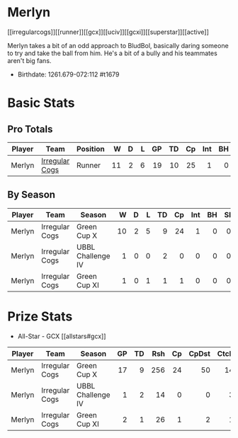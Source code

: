 # Merlyn

[[irregularcogs]][[runner]][[gcx]][[uciv]][[gcxi]][[superstar]][[active]]

Merlyn takes a bit of an odd approach to BludBol, basically daring someone to try and take the ball from him. He's a bit of a bully and his teammates aren't big fans. 

* Birthdate: 1261.679-072:112 #t1679

# Basic Stats

## Pro Totals

| Player           | Team        | Position      | W | D | L | GP | TD | Cp | Int | BH | SI | Ki | MVP | SPP |
|------------------|-------------|---------------|--:|--:|--:|---:|---:|---:|----:|---:|---:|---:|----:|----:|
| Merlyn | [Irregular Cogs](../teams/irregularcogs) | Runner   |   11 |    2 |    6 |   19 |   10 |   25 |    1 |    0 |    0 |    0 |    4 |   77 |


## By Season

| Player | Team         | Season          | W | D | L | TD | Cp | Int | BH | SI | Ki | MVP | SPP |
|--------|--------------|-----------------|--:|--:|--:|---:|---:|----:|---:|---:|---:|----:|----:|
| Merlyn | Irregular Cogs | Green Cup X       |   10 |    2 |    5 |    9 |   24 |    1 |    0 |    0 |    0 |    3 |   68 |
| Merlyn | Irregular Cogs | UBBL Challenge IV |    1 |    0 |    0 |    2 |    0 |    0 |    0 |    0 |    0 |    0 |    6 |
| Merlyn | Irregular Cogs | Green Cup XI      |    1 |    0 |    1 |    1 |    1 |    0 |    0 |    0 |    0 |    1 |    9 |


# Prize Stats

* All-Star - GCX [[allstars#gcx]]

| Player | Team         | Season          | GP | TD | Rsh | Cp | CpDst | Ctch | Int | Cas | Blk | Sck | MVP | SPP |
|--------|--------------|-----------------|---:|---:|----:|---:|------:|-----:|----:|----:|----:|----:|----:|----:|
| Merlyn | Irregular Cogs | Green Cup X       | 17 |    9 |  256 |   24 |    50 |   14 |    1 |    0 |    9 |    1 |    3 |   68 |
| Merlyn | Irregular Cogs | UBBL Challenge IV |  1 |    2 |   14 |    0 |     0 |    3 |    0 |    0 |    1 |    0 |    0 |    6 |
| Merlyn | Irregular Cogs | Green Cup XI      |  2 |    1 |   26 |    1 |     2 |    1 |    0 |    0 |    1 |    0 |    1 |    9 |
